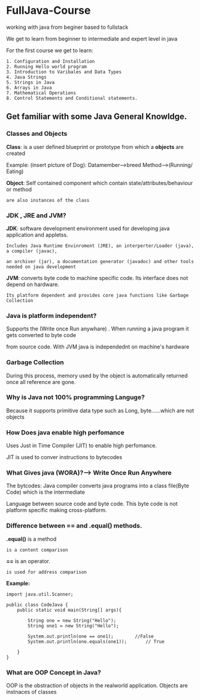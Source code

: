 # FullJava-Course
working with java from beginer based to fullstack

We get to learn from beginner to intermediate and expert level in java


For the first course we get to learn:

    1. Configuration and Installation
    2. Running Hello world program
    3. Introduction to Varibales and Data Types
    4. Java Strings
    5. Strings in Java
    6. Arrays in Java
    7. Mathematical Operations
    8. Control Statements and Conditional statements.


## Get familiar with some Java General Knowldge.

### Classes and Objects

__Class__: is a user defined blueprint or prototype from which a __objects__ are created

Example: (insert picture of Dog): Datamember-->breed
                                  Method-->(Running/ Eating)

__Object__: Self contained component which contain state/attributes/behaviour or method

    are also instances of the class

### JDK , JRE and JVM?


__JDK__: software development environment used for developing java application and appletss.

    Includes Java Runtime Envinroment (JRE), an interperter/Loader (java), a compiler (javac),

    an archiver (jar), a documentation generator (javadoc) and other tools needed on java development

__JVM__: converts byte code to machine specific code. Its interface does not depend on hardware.

    Its platform dependent and provides core java functions like Garbage Collection

### Java is platform independent?

Supports the (Write once Run anywhare) . When running a java program it gets converted to byte code 

from source code. With JVM java is independednt on machine's hardware

### Garbage Collection

During this process, memory used by the object is automatically returned once all reference are gone.


### Why is Java not 100% programming Languge?

Because it supports primitive data type such as Long, byte......which are not objects

### How Does java enable high perfomance 

Uses Just in Time Compiler (JIT) to enable high perfomance. 

JIT is used to conver instructions to bytecodes

### What Gives java (WORA)?--> Write Once Run Anywhere

The bytcodes: Java compiler converts java programs into a class file(Byte Code) which is the intermediate 

Language between source code and byte code. This byte code is not platform specific making cross-platform.

### Difference between == and .equal() methods.

__.equal()__ is a method
    
    is a content comparison

 __==__ is an operator.

    is used for address comparison

__Example:__

    import java.util.Scanner;

    public class CodeJava {
        public static void main(String[] args){ 

            String one = new String("Hello");
            String one1 = new String("Hello");

            System.out.println(one == one1);        //False
            System.out.println(one.equals(one1));       // True

        } 
    }


### What are OOP Concept in Java?

OOP is the obstraction of objects in the realworld application. Objects are instnaces of classes

